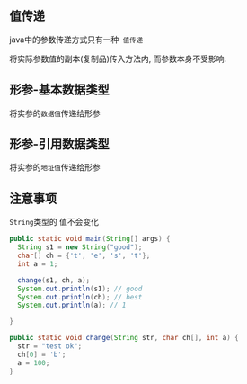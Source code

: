 ## 值传递

java中的参数传递方式只有一种` 值传递`

将实际参数值的副本(复制品)传入方法内, 而参数本身不受影响.

## 形参-基本数据类型

将实参的`数据值`传递给形参

## 形参-引用数据类型

将实参的`地址值`传递给形参

## 注意事项

`String`类型的 值不会变化

```java
public static void main(String[] args) {
  String s1 = new String("good");
  char[] ch = {'t', 'e', 's', 't'};
  int a = 1;

  change(s1, ch, a);
  System.out.println(s1); // good
  System.out.println(ch); // best
  System.out.println(a); // 1

}

public static void change(String str, char ch[], int a) {
  str = "test ok";
  ch[0] = 'b';
  a = 100;
}
```

